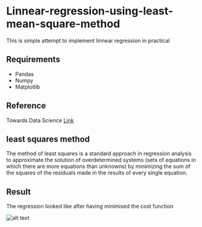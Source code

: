# Linnear-regression-using-least-mean-square-method
This is simple attempt to implement linnear regression in practical

## Requirements

- Pandas
- Numpy
- Matplotlib

## Reference 

Towards Data Science [Link](https://towardsdatascience.com/)

## least squares method

The method of least squares is a standard approach in regression analysis to approximate the solution of overdetermined systems (sets of equations in which there are more equations than unknowns) by minimizing the sum of the squares of the residuals made in the results of every single equation.

## Result

The regression looked like after having minimised the cost function

![alt text](https://github.com/vishal8888a8/Linner-regression-using-least-mean-square-method/blob/main/Screenshot%20(511).png)

